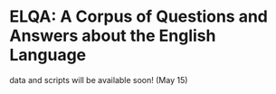 # ELQA: A Corpus of Questions and Answers about the English Language

data and scripts will be available soon! (May 15)
